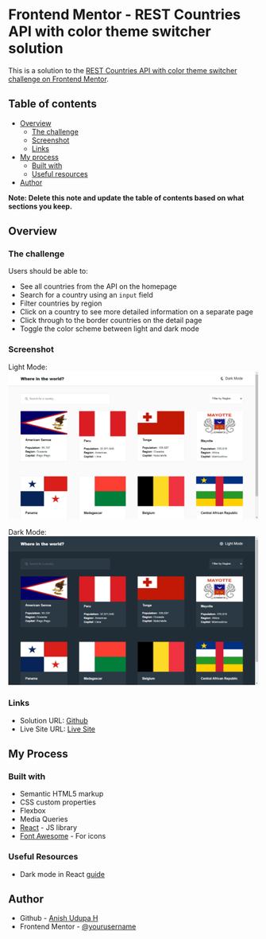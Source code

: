 # Frontend Mentor - REST Countries API with color theme switcher solution

This is a solution to the [REST Countries API with color theme switcher challenge on Frontend Mentor](https://www.frontendmentor.io/challenges/rest-countries-api-with-color-theme-switcher-5cacc469fec04111f7b848ca).

## Table of contents

- [Overview](#overview)
  - [The challenge](#the-challenge)
  - [Screenshot](#screenshot)
  - [Links](#links)
- [My process](#my-process)
  - [Built with](#built-with)
  - [Useful resources](#useful-resources)
- [Author](#author)

**Note: Delete this note and update the table of contents based on what sections you keep.**

## Overview

### The challenge

Users should be able to:

- See all countries from the API on the homepage
- Search for a country using an `input` field
- Filter countries by region
- Click on a country to see more detailed information on a separate page
- Click through to the border countries on the detail page
- Toggle the color scheme between light and dark mode

### Screenshot

Light Mode:
![](./light-mode-screenshot.png)

Dark Mode:
![](./dark-mode-screenshot.png)

### Links

- Solution URL: [Github](https://github.com/Anish-Udupa/react-countries-dashboard)
- Live Site URL: [Live Site](https://anish-udupa.github.io/react-countries-dashboard)

## My Process

### Built with

- Semantic HTML5 markup
- CSS custom properties
- Flexbox
- Media Queries
- [React](https://reactjs.org/) - JS library
- [Font Awesome](https://fontawesome.com/) - For icons

### Useful Resources

- Dark mode in React [guide](https://blog.logrocket.com/dark-mode-react-in-depth-guide) 

## Author

- Github - [Anish Udupa H](https://github.com/Anish-Udupa)
- Frontend Mentor - [@yourusername](https://www.frontendmentor.io/profile/Anish-Udupa)
